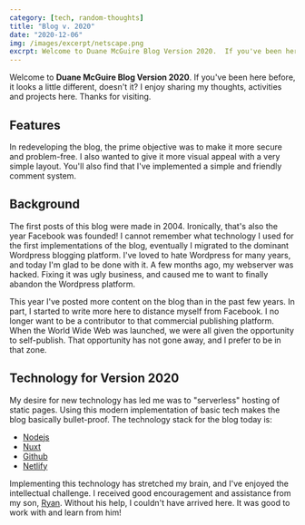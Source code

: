 ```yaml
---
category: [tech, random-thoughts]
title: "Blog v. 2020"
date: "2020-12-06"
img: /images/excerpt/netscape.png
excrpt: Welcome to Duane McGuire Blog Version 2020.  If you've been here before, it looks a little different, doesn't it? 
---
```


Welcome to **Duane McGuire Blog Version 2020**.  If you've been here before, it looks a little different, doesn't it? I enjoy sharing my thoughts, activities and projects here.  Thanks for visiting.  

## Features
In redeveloping the blog, the prime objective was to make it more secure and problem-free. I also wanted to give it more visual appeal with a very simple layout.  You'll also find that I've implemented a simple and friendly comment system.  

## Background
The first posts of this blog were made in 2004.  Ironically, that's also the year Facebook was founded!  I cannot remember what technology I used for the first implementations of the blog, eventually I migrated to the dominant Wordpress blogging platform.  I've loved to hate Wordpress for many years, and today I'm glad to be done with it. A few months ago, my webserver was hacked. Fixing it was ugly business, and caused me to want to finally abandon the Wordpress platform.

This year I've posted more content on the blog than in the past few years. In part, I started to write more here to distance myself from Facebook.  I no longer want to be a contributor to that commercial publishing platform.  When the World Wide Web was launched, we were all given the opportunity to self-publish.  That opportunity has not gone away, and I prefer to be in that zone.  

## Technology for Version 2020
My desire for new technology has led me was to "serverless" hosting of static pages.  Using this modern implementation of basic tech makes the blog basically bullet-proof.  The technology stack for the blog today is:
- [Nodejs](https://nodejs.org/en/)
- [Nuxt](https://nuxtjs.org/)
- [Github](https://github.com/duanemcguire/duaneblog)
- [Netlify](https://www.netlify.com/)

Implementing this technology has stretched my brain, and I've enjoyed the intellectual challenge.  I received  good encouragement and assistance from my son, [Ryan](https://github.com/EnigmaCurry).  Without his help, I couldn't have arrived here.  It was good to work with and learn from him!
